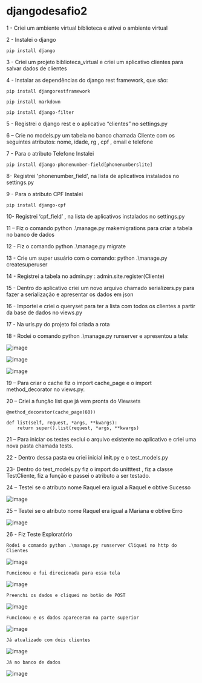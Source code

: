 # djangodesafio2
1 - Criei um ambiente virtual biblioteca e ativei o ambiente virtual

2 - Instalei o django 

    pip install django

3 - Criei um projeto biblioteca_virtual e criei um aplicativo clientes para salvar dados de clientes

4 - Instalar as dependências do django rest framework, que são:

	pip install djangorestframework
  
    pip install markdown
  
	pip install django-filter
  
5 - Registrei o django rest e o aplicativo “clientes” no settings.py

6 – Crie no models.py  um tabela no banco chamada Cliente com os seguintes atributos: nome, idade, rg , cpf , email e telefone

7 - Para o atributo Telefone Instalei 

    pip install django-phonenumber-field[phonenumberslite]

8- Registrei 'phonenumber_field', na lista de aplicativos instalados no settings.py

9 - Para o atributo CPF Instalei 

    pip install django-cpf 

10- Registrei ‘cpf_field’ , na lista de aplicativos instalados no settings.py

11 – Fiz o comando  python .\manage.py makemigrations para criar a tabela no banco de dados

12 - Fiz o comando  python .\manage.py migrate 

13 - Crie um super usuário com o comando: python .\manage.py createsuperuser

14 - Registrei a tabela no admin.py : admin.site.register(Cliente)

15 - Dentro do aplicativo criei um novo arquivo chamado serializers.py para fazer a serialização e apresentar os dados em json

16 - Importei e criei o queryset para ter a lista com todos os clientes a partir da base de dados no views.py

17 - Na urls.py do projeto foi criada a rota

18 - Rodei o comando python .\manage.py runserver e apresentou a tela:

![image](https://user-images.githubusercontent.com/92063008/178159814-99bde4b8-472d-43d9-beac-fdb83d659ab3.png)

![image](https://user-images.githubusercontent.com/92063008/178159851-a999958e-3ec7-4e85-bc55-ec4f181e0c43.png)

![image](https://user-images.githubusercontent.com/92063008/178159860-d11b96f4-b781-4e31-b632-5438b8d1d6fc.png)

19 – Para criar o cache fiz o import  cache_page e o import method_decorator no views.py.

20 – Criei  a função list que já vem pronta do Viewsets 

    @method_decorator(cache_page(60))

    def list(self, request, *args, **kwargs):
        return super().list(request, *args, **kwargs)

21 – Para iniciar os testes exclui o arquivo existente no aplicativo e criei uma nova pasta chamada tests. 

22 - Dentro dessa pasta eu criei inicial __init__.py e o test_models.py

23- Dentro do test_models.py fiz o import do unitttest , fiz a classe TestCliente, fiz a função e passei o atributo a ser testado.

24 – Testei se o atributo nome Raquel  era igual a Raquel e obtive Sucesso

![image](https://user-images.githubusercontent.com/92063008/178159903-340bf9b9-09d1-4455-9d29-abb591ff80a0.png)

25 – Testei se o atributo nome Raquel  era igual a Mariana e obtive Erro

![image](https://user-images.githubusercontent.com/92063008/178159918-a610c7ce-a7c0-476a-bfb8-28f3e5003632.png)

26 - Fiz Teste Exploratório

	Rodei o comando python .\manage.py runserver Cliquei no http do Clientes

![image](https://user-images.githubusercontent.com/92063008/178159936-e13ec277-78c6-4748-8b2c-4907f29ea6ae.png)

	Funcionou e fui direcionada para essa tela

![image](https://user-images.githubusercontent.com/92063008/178159950-bb023e58-ac06-4d65-85e3-903ed2a7e590.png)

	Preenchi os dados e cliquei no botão de POST

![image](https://user-images.githubusercontent.com/92063008/178159959-37c9a198-ffb3-41c8-ac99-0e81641c16c1.png)

	Funcionou e os dados apareceram na parte superior

![image](https://user-images.githubusercontent.com/92063008/178159972-ae00417f-cee8-4f9f-8818-d033b5686bfa.png)

	Já atualizado com dois clientes

![image](https://user-images.githubusercontent.com/92063008/178159987-0510c6b0-9670-46c1-8667-f6d8c072239d.png)

    Já no banco de dados

![image](https://user-images.githubusercontent.com/92063008/178160001-30677f77-ae2e-4684-b505-1555ec9a9d87.png)




 


